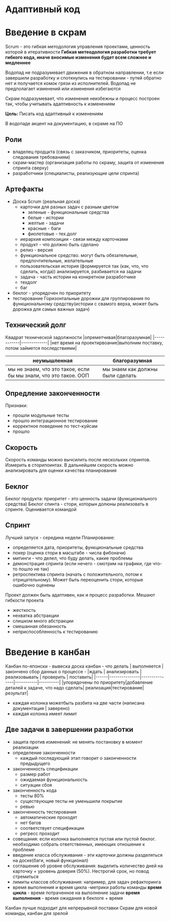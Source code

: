 # Адаптивный код
# Введение в скрам
Scrum - это гибкая методология управления проектами, ценность которой в итеративности
**Гибкая метеодология разработки требует гибкого кода, иначе вносимые изменения будет всем сложнее и медленнее**

Водопад не подразумевает движения в обратном направлении, т.е если завершили разработку и споткнулись на тестировании - путей обратно нет и получается комок грязи из исполнителей. Водопад не предполагает изменений или изменения избегаются

Скрам подразумевает, что изменения неизбежны и процесс построен так, чтобы учитывать адаптивность к изменениям

**Цель:** Писать код адаптивный к изменениям

В водопаде акцент на документацию, в скраме на ПО

## Роли
* владелец продцкта (связь с заказчиком, приоритеты, оценка следования требованиям)
* скрам-мастер (организация работы по скраму, защита от изменения спринта сверху)
* разработчики (специалисты, реализующие цели спринта)

## Артефакты
* Доска Scrum (реальная доска)
    * карточки для разных задач с разным цветом
        * зеленые - функциональные средства
        * белые - истории
        * желтые - задачи
        * красные - баги
        * фиолетовые - тех.долг
    * иерархия композиции - связи между карточками
    * продукт - что должно быть сделано
    * релиз - версия
    * функциональное средство. могут быть обязательные, предпочтительные, желательные
    * пользовательская история (формируется так (как, что, что сделать, когда)) анализируется, разбивается на задачи
    * задача - часть истории на конкретном разработчике
    * техдолг
    * баг
* беклог - упорядочен по приоритету
* тестирование
Горизонтальные дорожки для группирования по функциональному средству(истории с свамого верха, может быть дорожка для самых важных задач)

## Технический долг
Квадрат технической задолжности
|опреметчивая|благоразумная|
|------------|-------------|
|нет время на проектирвоание|выполним поставку, потом займется последствиями|

|неумышленная|благоразумная|
|------------|-------------|
|мы не знаем, что это такое, если бы мы знали, что это такое. ООП| мы знаем как должны были сделать

## Опредление законченности
Признаки:
* прошли модульные тесты
* прошло интеграционное тестирование
* корректное поведение по тест-куйсам
* прошло 

## Скорость
Скорость команды можно вычсилить после нескольких спринтов. Измерить в сторипоинтах. В дальнейшем скорость можно анализировать для оценки качества планирования

## Беклог
Беклог продукта: приоритет - это ценность задачи (функционального средства)
Беклог спинта - стори, которын долюны реализовать в спринте. Оценивается командой

## Спринт
Лучший запуск - середина недели
Планирование:
* определяется дата, приоритеты, функциональные средства
* покер (оценка стори в масштабе - числа фибоначи)
* митинги - что делел, что буду делать, какие проблемы
* демонстрация спринта (если нечего - смотрим на графики, где что-то пошло не так)
* ретроспектива спринта (начать с положительного, потом к отрицательному). Может быть переоценить стори, которые ошибочно оценены

Проект должен быть адаптивен, как и процесс разработки.
Мешают гибкости проекта
* жесткость
* нехватка абстракции
* слишком много абстракции
* смешанная обязанность
* неприспособленность к тестированию

# Введение в канбан
Канбан по-японски - вывеска
доска канбан - что делать | выполняется | закончено
сбор данных о процессе - 
|ждать | анализировать | реализовывать | проверить | поставить|
|------|---------------|---------------|-----------|----------|
|упорядочены по приоритету|добавление деталей к задаче, что надо сделать| реализация|тестирование|результат|
* каждая колонка можетбыть разбита на две части (написана документация | заверено)
* каждая колонка имеет лимит

## Две задачи в завершении разработки
* защита против изменений: не менять постановку в  момент реализации
* определение законченности
    * каждый последующий этап говорит о законченности предыдущего
* законченность спецификации
    * размер работ
    * ожидаемая функциональность
    * ситуации сбоя
* законченность кода
    * тесты 80%
    * существующие тесты не уменьшили покрытие
    * ревью
* законченность тестирования
    * автоматические проходят
    * нет багов
    * соответствует спецификации
    * регресс проходит
* совещания: если колонка выполняется пустая или пустой беклог. необходимо собрать ответственных, имеющих отношение к проблеме
* введение класса обслуживания - эти карточки должны разделяться на доске(баги, новый функционал)
* соглашение об уровне обслуживания: выделить количество дней на карточку + уровень доверия (50%). Нестрогий срок, но повод стремиться
* лимиты классов обслуживания: например, для задач рефакторинга
* время выполнения и время цикла -метрики работы команды
**время цикла** - время потраченное на выполнение задачи
**время выполнения** - время ожидания в беклоге  + время

Канбан лучше подходит для непрерывной поставки
Скрам для новой команды, канбан для зрелой






















